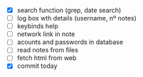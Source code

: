 - [x] search function (grep, date search)
- [ ] log box wth details (username, nº notes)
- [ ] keybinds help
- [ ] network link in note
- [ ] acounts and passwords in database 
- [ ] read notes from files
- [ ] fetch html from web
- [x] commit today
